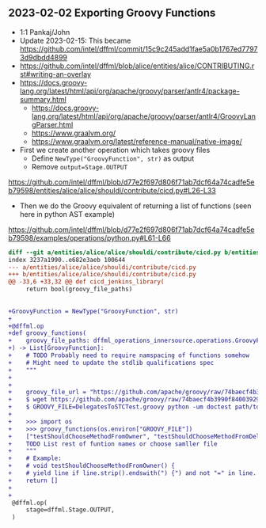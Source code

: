 ## 2023-02-02 Exporting Groovy Functions

- 1:1 Pankaj/John
- Update 2023-02-15: This became https://github.com/intel/dffml/commit/15c9c245add1fae5a0b1767ed77973d9dbdd4899
- https://github.com/intel/dffml/blob/alice/entities/alice/CONTRIBUTING.rst#writing-an-overlay
- https://docs.groovy-lang.org/latest/html/api/org/apache/groovy/parser/antlr4/package-summary.html
  - https://docs.groovy-lang.org/latest/html/api/org/apache/groovy/parser/antlr4/GroovyLangParser.html
  - https://www.graalvm.org/
  - https://www.graalvm.org/latest/reference-manual/native-image/
- First we create another operation which takes groovy files
  - Define `NewType("GroovyFunction", str)` as output
  - Remove `output=Stage.OUTPUT`

https://github.com/intel/dffml/blob/d77e2f697d806f71ab7dcf64a74cadfe5eb79598/entities/alice/alice/shouldi/contribute/cicd.py#L26-L33

- Then we do the Groovy equivalent of returning a list of functions (seen here in python AST example)

https://github.com/intel/dffml/blob/d77e2f697d806f71ab7dcf64a74cadfe5eb79598/examples/operations/python.py#L61-L66

```patch
diff --git a/entities/alice/alice/shouldi/contribute/cicd.py b/entities/alice/alice/shouldi/contribute/cicd.py
index 3237a1990..e682e3aeb 100644
--- a/entities/alice/alice/shouldi/contribute/cicd.py
+++ b/entities/alice/alice/shouldi/contribute/cicd.py
@@ -33,6 +33,32 @@ def cicd_jenkins_library(
     return bool(groovy_file_paths)
 
 
+GroovyFunction = NewType("GroovyFunction", str)
+
+@dffml.op
+def groovy_functions(
+    groovy_file_paths: dffml_operations_innersource.operations.GroovyFileWorkflowUnixStylePath,
+) -> List[GroovyFunction]:
+    # TODO Probably need to require namspacing of functions somehow
+    # Might need to update the stdlib qualifications spec
+    """
+
+
+    groovy_file_url = "https://github.com/apache/groovy/raw/74baecf4b3990f84003929c0c31ec150d5d305cf/src/test/groovy/transform/stc/DelegatesToSTCTest.groovy"
+    $ wget https://github.com/apache/groovy/raw/74baecf4b3990f84003929c0c31ec150d5d305cf/src/test/groovy/transform/stc/DelegatesToSTCTest.groovy
+    $ GROOVY_FILE=DelegatesToSTCTest.groovy python -um doctest path/to/this/file.py
+
+    >>> import os
+    >>> groovy_functions(os.environ["GROOVY_FILE"])
+    ["testShouldChooseMethodFromOwner", "testShouldChooseMethodFromDelegate", ""]
+    TODO List rest of funtion names or choose samller file
+    """
+    # Example:
+    # void testShouldChooseMethodFromOwner() {
+    # yield line if line.strip().endswith(") {") and not "=" in line.
+    return []
+
+
 @dffml.op(
     stage=dffml.Stage.OUTPUT,
 )
```